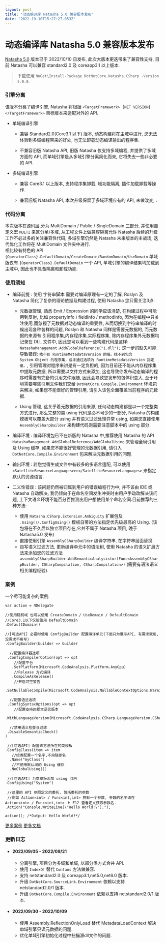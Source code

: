 ```yaml
---
layout: post
title: "动态编译库 Natasha 5.0 兼容版本发布"
date: "2022-10-10T15:27:27.053Z"
---
```

动态编译库 Natasha 5.0 兼容版本发布
========================

[Natasha 5.0](https://github.com/dotnetcore/Natasha) 版本已于 2022/10/10 日发布, 此次大版本更迭带来了兼容性支持, 目前 Natasha 可以兼容 standard2.0 及 coreapp3.1 以上版本.

> 下载使用 `NuGet\Install-Package DotNetCore.Natasha.CSharp -Version 5.0.0`.

  

### 引擎分离

该版本分离了编译引擎, Natasha 将根据 `<TargetFramework> {NET VERSION} </TargetFramework>` 目标版本来适配对外的 API.

*   单域编译引擎
    
    *   兼容 Standard2.0(Core3.1 以下) 版本, 动态构建将在主域中进行, 您无法体验到多域编程带来的好处, 也无法卸载动态编译输出的程序集.
        
    *   不兼容旧版 Natasha API, 旧版 Natasha 仅支持多域编程, 并提供了多域方面的 API, 而单域引擎是从多域引擎分离简化而来, 它将失去一些非必要的 API.
        

  

*   多域编译引擎
    
    *   兼容 Core3.1 以上版本, 支持程序集卸载, 域功能隔离, 插件加载卸载等操作.
        
    *   兼容旧版 Natasha API, 本次升级保留了多域环境应有的 API, 未做改变, .
        

  

### 代码分离

本次版本在源码层,分为 MultiDomain / Public / SingleDomain 三部分, 并使用自定义宏 `MULTI` 来区分单/多域, 从工程文件上做兼容隔离允许 Natasha 后续的升级工作不必过多的关注兼容性代码, 多域引擎仍然是 Natasha 未来版本的主战场, 迭代优化工作将在 MultiDomain 文件夹中进行.  
相比较有特色的 API `{OperatorClass}.DefaultDomain/CreateDomain/RandomDomain/UseDomain` 单域版仅有 `{OperatorClass}.DefaultDomain` 一个 API, 单域引擎的编译结果均加载到主域中, 因此也不具备隔离和卸载功能.

  

### 使用须知

*   编译前提 : 使用 字符串脚本 需要对编译原理有一定的了解, Roslyn 及 Natasha 简化了复杂的理论依据及构建过程, 使用 Natasha 您只需关注3点:
    
    *   元数据管理, 熟悉 Emit / Expression 的同学应该清楚, 在构建过程中可能用到反射, 比如 propertyInfo / fieldInfo / methodInfo, 因为在编程中只关注使用,而忽视了元数据对动态编译的重要性, 从而切换到字符串编译的时候出现各种各样的问题, Roslyn 和 Natasha 同样是需要元数据的, 而元数据的来源有 引用程序集,内存程序集,实际程序集, 除内存程序集外元数据均记录在 DLL 文件中, 因此您可以看到一些构建代码是这样: `NatashaManagement.AddGlobalReference("1.dll");` 这一步的缺失可能导致错误: `找不到 RuntimeMetadataVersion 的值。找不到包含 System.Object 的程序集，或未通过选项为 RuntimeMetadataVersion 指定值。`, 引用管理对程序来讲是有一定负担的, 因为目前还不能从内存程序集中提取元数据, 所以需要以文件方式来添加, 这也导致你发布动态编译的程序时需要有完备的引用文件跟随, 因此会导致您发布的包体积变大, 至于环境需要哪些引用文件我们交给 `DotNetCore.Compile.Environment` 环境包来解决, 如果您不能很好的管理引用, 请引入该包全面覆盖当前程序的元数据.
        
    *   Using 管理, 这关乎着元数据的引用来源, 任何动态构建都是以一个完整类方式进行, 那么完整的类 using 代码是必不可少的一部分, Natasha 的构建模板可以覆盖大部分 using 并有语义过滤处理异常 using, 如果您直接使用 `AssemblyCSharpBuilder` 来构建代码则需要注意脚本中的 using 部分.
        
*   编译环境 : 编译环境包已不在新版的 Natasha 中,推荐使用 Natasha 的 API `NatashaManagement.AddGlobalReference/AddGlobalUsing` 来管理全局引用及 Using 缓存, 如果您不能很好管理的元数据引用, 请引入 `DotNetCore.Compile.Environment` 包来解决元数据引用的问题.
    
*   输出环境 : 若您觉得生成文件中有较多的多语言适配, 可以使用 `<SatelliteResourceLanguages>en</SatelliteResourceLanguages>` 来指定默认的资源语言.
    
*   二义性错误 : 该问题仍然被归属到用户的错误编程行为中, 并不该由 IDE 或 Natasha 自动解决, 我仍倾向于在命名空间发生冲突时由用户手动改解决该问题, 上下文语义环境不能百分百推测出用户想使用某个命名空间.目前推荐的三种方法:
    
    *   使用 `Natasha.CSharp.Extension.Ambiguity` 扩展包及 `.Using()/.ConfigUsing()` 模板自带的方法指定优先级最高的 Using. (该包将在不久后以独立项目存在,它并不属于 Natasha 项目, 晚于 Natasha5.0 发布)
    *   直接使用引擎 `AssemblyCSharpBuilder` 编译字符串, 在字符串层面替换.
    *   自写语义过滤方法, 更新编译单元中的语法树, 使用 Natasha 的语义扩展方法来添加您的过滤方法`assemblyCSharpBuilder.AddSemanticAnalysistor(Func<AssemblyCSharpBuilder, CSharpCompilation, CSharpCompilation>)` (需要有语法语义相关编程经验).

### 案例

一个尽可能复杂的案例:

    var action = NDelegate
    
    //使用随机域 也可以使用 CreateDomain / UseDomain / DefaultDomain 
    //Core3.1以下仅能使用 DefaultDomain
    .DefaultDomain()
    
    //[可选API] 必要时使用 ConfigBuilder 配置编译单元(下面只为展示API, 有需求就用, 没需求不用写)
    .ConfigBuilder(builder => builder
    
      //配置编译器选项
     .ConfigCompilerOption(opt => opt
        //配置平台
       .SetPlatform(Microsoft.CodeAnalysis.Platform.AnyCpu)
        //Release 方式编译
       .CompileAsRelease()
        //开启可空警告
       .SetNullableCompile(Microsoft.CodeAnalysis.NullableContextOptions.Warnings))
    
      //配置语法选项
     .ConfigSyntaxOptions(opt => opt
        //配置支持的脚本语言版本
       .WithLanguageVersion(Microsoft.CodeAnalysis.CSharp.LanguageVersion.CSharp8))
    
      //禁用语义检查与过滤
     .DisableSemanticCheck()
    )
    
     //[可选API] 配置该方法所在的类模板
    .ConfigClass(item => item
       //给类配置一个名字,不用随即名
      .Name("myClass")
       //不使用默认域的 Using 缓存
      .NoGlobalUsing())
    
     //[可选API] 为类模板添加 using 引用
    .ConfigUsing("System")
    
     //这里的 API 参照定义的委托, 包括委托的参数
     //例如 Action<int> / Func<int,int> 拥有一个参数, 参数的名字请在 Action<int> / Func<int,int> 上 F12 查看定义获取参数名.
    .Action("Console.WriteLine(\"Hello World!\");");
    
    action(); /*Output: Hello World!*/
    

[更多案例](https://github.com/dotnetcore/Natasha/tree/dev/samples) [更多文档](https://natasha.dotnetcore.xyz/zh-Hans/docs/get_started/getting-started)

  

### 更新日志

*   #### 2022/09/05 - 2022/09/21
    
    *   分离引擎, 项目分为多域和单域, 以部分类方式合并 API.
    *   使用 `IndexOf` 替代 `Contans` 方法做兼容.
    *   支持 netstandard2.0 及 coreapp3.1,net5.0,net6.0 版本.
    *   升级 `DotNetCore.SourceLink.Environment` 依赖以支持 netstandard2.0/1 版本.
    *   升级 `DotNetCore.Compile.Environment` 依赖以支持 netstandard2.0/1 版本.
*   #### 2022/09/30 - 2022/10/09
    
    *   使用 Assembly.ReflectionOnlyLoad 替代 MetadataLoadContext 解决单域引擎只读元数据的问题.
    *   优化单域引擎初始化过程中扫描源dll文件的问题.